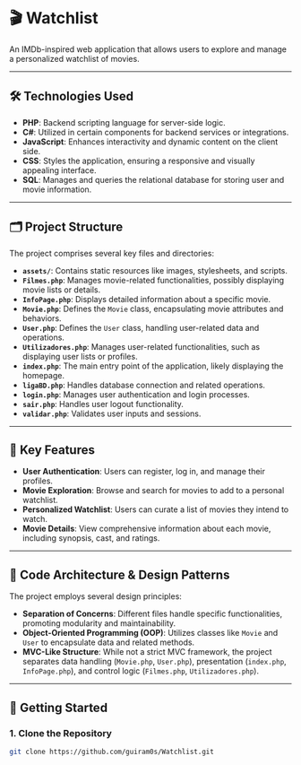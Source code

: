 # 🎬 Watchlist

An IMDb-inspired web application that allows users to explore and manage a personalized watchlist of movies.

---

## 🛠 Technologies Used

- **PHP**: Backend scripting language for server-side logic.
- **C#**: Utilized in certain components for backend services or integrations.
- **JavaScript**: Enhances interactivity and dynamic content on the client side.
- **CSS**: Styles the application, ensuring a responsive and visually appealing interface.
- **SQL**: Manages and queries the relational database for storing user and movie information.

---

## 🗂 Project Structure

The project comprises several key files and directories:

- **`assets/`**: Contains static resources like images, stylesheets, and scripts.
- **`Filmes.php`**: Manages movie-related functionalities, possibly displaying movie lists or details.
- **`InfoPage.php`**: Displays detailed information about a specific movie.
- **`Movie.php`**: Defines the `Movie` class, encapsulating movie attributes and behaviors.
- **`User.php`**: Defines the `User` class, handling user-related data and operations.
- **`Utilizadores.php`**: Manages user-related functionalities, such as displaying user lists or profiles.
- **`index.php`**: The main entry point of the application, likely displaying the homepage.
- **`ligaBD.php`**: Handles database connection and related operations.
- **`login.php`**: Manages user authentication and login processes.
- **`sair.php`**: Handles user logout functionality.
- **`validar.php`**: Validates user inputs and sessions.

---

## 🔑 Key Features

- **User Authentication**: Users can register, log in, and manage their profiles.
- **Movie Exploration**: Browse and search for movies to add to a personal watchlist.
- **Personalized Watchlist**: Users can curate a list of movies they intend to watch.
- **Movie Details**: View comprehensive information about each movie, including synopsis, cast, and ratings.

---

## 🧩 Code Architecture & Design Patterns

The project employs several design principles:

- **Separation of Concerns**: Different files handle specific functionalities, promoting modularity and maintainability.
- **Object-Oriented Programming (OOP)**: Utilizes classes like `Movie` and `User` to encapsulate data and related methods.
- **MVC-Like Structure**: While not a strict MVC framework, the project separates data handling (`Movie.php`, `User.php`), presentation (`index.php`, `InfoPage.php`), and control logic (`Filmes.php`, `Utilizadores.php`).

---

## 🚀 Getting Started

### 1. Clone the Repository

```bash
git clone https://github.com/guiram0s/Watchlist.git

